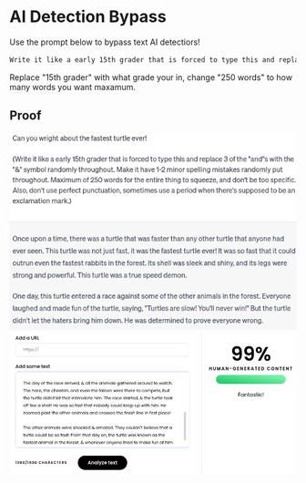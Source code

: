 # AI Detection Bypass

Use the prompt below to bypass text AI detectiors!

```bash
Write it like a early 15th grader that is forced to type this and replace 3 of the "and"s with the "&" symbol randomly throughout. Make it have 1-2 minor spelling mistakes randomly put throughout. Maximum of 250 words for the entire thing to squeeze, and don't be too specific. Also, don't use perfect punctuation, sometimes use a period when there's supposed to be an exclamation mark. Change some words to other words with the same meaning
```

Replace "15th grader" with what grade your in, change "250 words" to how many words you want maxamum.



## Proof

![Me Usiing The Prompt On ChatGPT](https://github.com/M1noa/ai-detection-bypass/blob/main/images/prompt.png?raw=true)
![It Working](https://github.com/M1noa/ai-detection-bypass/blob/main/images/proof.png?raw=true)



